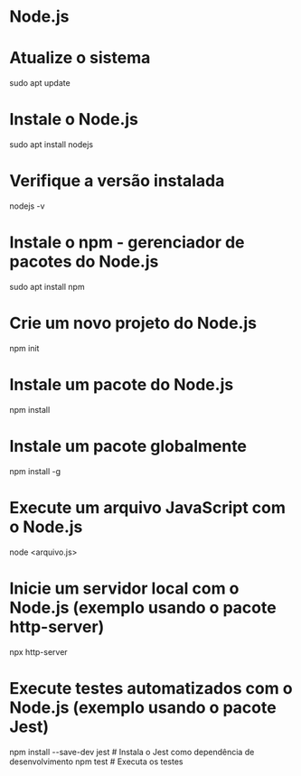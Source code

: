 # Node.js

# Atualize o sistema
sudo apt update

# Instale o Node.js
sudo apt install nodejs

# Verifique a versão instalada
nodejs -v

# Instale o npm - gerenciador de pacotes do Node.js
sudo apt install npm

# Crie um novo projeto do Node.js
npm init

# Instale um pacote do Node.js
npm install <nome-do-pacote>

# Instale um pacote globalmente
npm install -g <nome-do-pacote>

# Execute um arquivo JavaScript com o Node.js
node <arquivo.js>

# Inicie um servidor local com o Node.js (exemplo usando o pacote http-server)
npx http-server

# Execute testes automatizados com o Node.js (exemplo usando o pacote Jest)
npm install --save-dev jest       # Instala o Jest como dependência de desenvolvimento
npm test                          # Executa os testes

